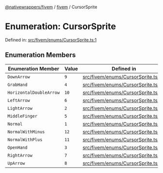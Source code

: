 [@nativewrappers/fivem](../../README.md) / [fivem](../README.md) / CursorSprite

# Enumeration: CursorSprite

Defined in: [src/fivem/enums/CursorSprite.ts:1](https://github.com/nativewrappers/nativewrappers/blob/427b5ee59afa6efb7a0db0f5ab134f700c75b61b/src/fivem/enums/CursorSprite.ts#L1)

## Enumeration Members

| Enumeration Member | Value | Defined in |
| ------ | ------ | ------ |
| <a id="downarrow"></a> `DownArrow` | `9` | [src/fivem/enums/CursorSprite.ts:10](https://github.com/nativewrappers/nativewrappers/blob/427b5ee59afa6efb7a0db0f5ab134f700c75b61b/src/fivem/enums/CursorSprite.ts#L10) |
| <a id="grabhand"></a> `GrabHand` | `4` | [src/fivem/enums/CursorSprite.ts:5](https://github.com/nativewrappers/nativewrappers/blob/427b5ee59afa6efb7a0db0f5ab134f700c75b61b/src/fivem/enums/CursorSprite.ts#L5) |
| <a id="horizontaldoublearrow"></a> `HorizontalDoubleArrow` | `10` | [src/fivem/enums/CursorSprite.ts:11](https://github.com/nativewrappers/nativewrappers/blob/427b5ee59afa6efb7a0db0f5ab134f700c75b61b/src/fivem/enums/CursorSprite.ts#L11) |
| <a id="leftarrow"></a> `LeftArrow` | `6` | [src/fivem/enums/CursorSprite.ts:7](https://github.com/nativewrappers/nativewrappers/blob/427b5ee59afa6efb7a0db0f5ab134f700c75b61b/src/fivem/enums/CursorSprite.ts#L7) |
| <a id="lightarrow"></a> `LightArrow` | `2` | [src/fivem/enums/CursorSprite.ts:3](https://github.com/nativewrappers/nativewrappers/blob/427b5ee59afa6efb7a0db0f5ab134f700c75b61b/src/fivem/enums/CursorSprite.ts#L3) |
| <a id="middlefinger"></a> `MiddleFinger` | `5` | [src/fivem/enums/CursorSprite.ts:6](https://github.com/nativewrappers/nativewrappers/blob/427b5ee59afa6efb7a0db0f5ab134f700c75b61b/src/fivem/enums/CursorSprite.ts#L6) |
| <a id="normal"></a> `Normal` | `1` | [src/fivem/enums/CursorSprite.ts:2](https://github.com/nativewrappers/nativewrappers/blob/427b5ee59afa6efb7a0db0f5ab134f700c75b61b/src/fivem/enums/CursorSprite.ts#L2) |
| <a id="normalwithminus"></a> `NormalWithMinus` | `12` | [src/fivem/enums/CursorSprite.ts:13](https://github.com/nativewrappers/nativewrappers/blob/427b5ee59afa6efb7a0db0f5ab134f700c75b61b/src/fivem/enums/CursorSprite.ts#L13) |
| <a id="normalwithplus"></a> `NormalWithPlus` | `11` | [src/fivem/enums/CursorSprite.ts:12](https://github.com/nativewrappers/nativewrappers/blob/427b5ee59afa6efb7a0db0f5ab134f700c75b61b/src/fivem/enums/CursorSprite.ts#L12) |
| <a id="openhand"></a> `OpenHand` | `3` | [src/fivem/enums/CursorSprite.ts:4](https://github.com/nativewrappers/nativewrappers/blob/427b5ee59afa6efb7a0db0f5ab134f700c75b61b/src/fivem/enums/CursorSprite.ts#L4) |
| <a id="rightarrow"></a> `RightArrow` | `7` | [src/fivem/enums/CursorSprite.ts:8](https://github.com/nativewrappers/nativewrappers/blob/427b5ee59afa6efb7a0db0f5ab134f700c75b61b/src/fivem/enums/CursorSprite.ts#L8) |
| <a id="uparrow"></a> `UpArrow` | `8` | [src/fivem/enums/CursorSprite.ts:9](https://github.com/nativewrappers/nativewrappers/blob/427b5ee59afa6efb7a0db0f5ab134f700c75b61b/src/fivem/enums/CursorSprite.ts#L9) |
